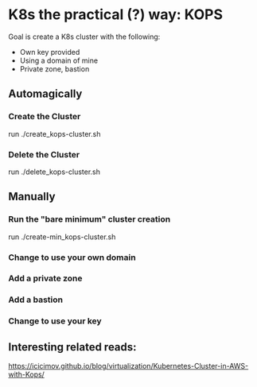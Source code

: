# K8s the practical (?) way: KOPS

Goal is create a K8s cluster with the following:

- Own key provided
- Using a domain of mine
- Private zone, bastion


## Automagically
### Create the Cluster
run ./create_kops-cluster.sh

### Delete the Cluster
run ./delete_kops-cluster.sh

## Manually

### Run the "bare minimum" cluster creation
run ./create-min_kops-cluster.sh

### Change to use your own domain
### Add a private zone
### Add a bastion
### Change to use your key

## Interesting related reads:
https://icicimov.github.io/blog/virtualization/Kubernetes-Cluster-in-AWS-with-Kops/
